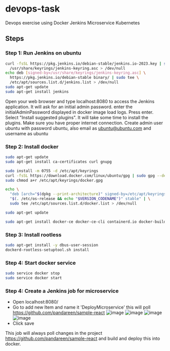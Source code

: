 # devops-task
Devops exercise using Docker Jenkins Microservice Kubernetes


## Steps

### Step 1: Run Jenkins on ubuntu

```bash
curl -fsSL https://pkg.jenkins.io/debian-stable/jenkins.io-2023.key | sudo tee \
  /usr/share/keyrings/jenkins-keyring.asc > /dev/null
echo deb [signed-by=/usr/share/keyrings/jenkins-keyring.asc] \
  https://pkg.jenkins.io/debian-stable binary/ | sudo tee \
  /etc/apt/sources.list.d/jenkins.list > /dev/null
sudo apt-get update
sudo apt-get install jenkins
```
Open your web browser and type localhost:8080 to access the Jenkins application. It will ask for an initial admin password. enter the initialAdminPassword displayed in docker image load logs. Press enter.
Select "Install suggested plugins". It will take some time to install the plugins. Make sure you have proper internet connection.
Create admin user ubuntu with password ubuntu, also email as ubuntu@ubuntu.com and username as ubuntu

### Step 2: Install docker
```bash
sudo apt-get update
sudo apt-get install ca-certificates curl gnupg

sudo install -m 0755 -d /etc/apt/keyrings
curl -fsSL https://download.docker.com/linux/ubuntu/gpg | sudo gpg --dearmor -o /etc/apt/keyrings/docker.gpg
sudo chmod a+r /etc/apt/keyrings/docker.gpg

echo \
  "deb [arch="$(dpkg --print-architecture)" signed-by=/etc/apt/keyrings/docker.gpg] https://download.docker.com/linux/ubuntu \
  "$(. /etc/os-release && echo "$VERSION_CODENAME")" stable" | \
  sudo tee /etc/apt/sources.list.d/docker.list > /dev/null

sudo apt-get update

sudo apt-get install docker-ce docker-ce-cli containerd.io docker-buildx-plugin docker-compose-plugin
```

### Step 3: Install rootless
```bash
sudo apt-get install -y dbus-user-session
dockerd-rootless-setuptool.sh install
```


### Step 4: Start docker service
```bash
sudo service docker stop
sudo service docker start
```

### Step 4: Create a Jenkins job for microservice
- Open localhost:8080/
- Go to add new Item and name it 'DeployMicroservice' this will poll https://github.com/pandareen/sample-react
  ![image](https://github.com/pandareen/devops-task/assets/7270563/b01a91c8-7625-4400-bbca-22f8b9e89a71)
  ![image](https://github.com/pandareen/devops-task/assets/7270563/ad16d9c6-64dd-4ed7-b73c-ed330135f046)
  ![image](https://github.com/pandareen/devops-task/assets/7270563/dd2b27bc-8ba5-4f81-9703-b9d18abbf649)
  ![image](https://github.com/pandareen/devops-task/assets/7270563/d2f11eac-1d7f-4c22-bd48-278aeacbe943)
- Click save

This job will always poll changes in the project https://github.com/pandareen/sample-react and build and deploy this into docker.


  



